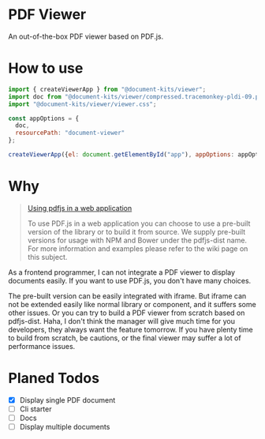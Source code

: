# PDF Viewer

An out-of-the-box PDF viewer based on PDF.js.

# How to use
```javascript
import { createViewerApp } from "@document-kits/viewer";
import doc from "@document-kits/viewer/compressed.tracemonkey-pldi-09.pdf?url"
import "@document-kits/viewer/viewer.css";

const appOptions = {
  doc,
  resourcePath: "document-viewer"
};

createViewerApp({el: document.getElementById("app"), appOptions: appOptions });
```

# Why

> [Using pdfjs in a web application](https://github.com/mozilla/pdf.js#using-pdfjs-in-a-web-application)
>
> To use PDF.js in a web application you can choose to use a pre-built version of the library or to build it from source.
> We supply pre-built versions for usage with NPM and Bower under the pdfjs-dist name.
> For more information and examples please refer to the wiki page on this subject.

As a frontend programmer, I can not integrate a PDF viewer to display documents easily. If you want to use PDF.js, you
don't have many choices.

The pre-built version can be easily integrated with iframe. But iframe can not be extended easily like normal library or
component, and it suffers some other issues. Or you can try to build a PDF viewer from scratch based on pdfjs-dist.
Haha, I don't think the manager will give much time for you developers, they always want the feature tomorrow. If you
have plenty time to build from scratch, be cautions, or the final viewer may suffer a lot of performance issues.

# Planed Todos
- [x] Display single PDF document
- [ ] Cli starter
- [ ] Docs
- [ ] Display multiple documents